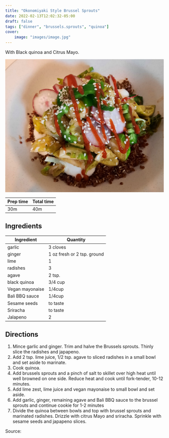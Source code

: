 ```yaml
---
title: "Okonomiyaki Style Brussel Sprouts"
date: 2022-02-13T12:02:32-05:00
draft: false
tags: ["dinner", "brussels.sprouts", "quinoa"]
cover:
    image: "images/image.jpg"
---
```



With Black quinoa and Citrus Mayo.

![](images/image.jpg)

|Prep time|Total time|
--- | ---
|30m|40m|


## Ingredients

|Ingredient|Quantity|
--- | ---
garlic | 3 cloves
ginger | 1 oz fresh or 2 tsp. ground
lime | 1
radishes | 3
agave | 2 tsp.
black quinoa | 3/4 cup
Vegan mayonaise | 1/4cup
Bali BBQ sauce | 1/4cup
Sesame seeds | to taste
Sriracha | to taste
Jalapeno | 2


## Directions

1. Mince garlic and ginger. Trim and halve the Brussels sprouts. Thinly slice the radishes and japapeno.
1. Add 2 tsp. lime juice, 1/2 tsp. agave to sliced radishes in a small bowl and set aside to marinate.
1. Cook quinoa.
1. Add brussels sprouts and a pinch of salt to skillet over high heat until well browned on one side. Reduce heat and cook until fork-tender, 10-12 minutes.
1. Add lime zest, lime juice and vegan mayonaise to small bowl and set aside.
1. Add garlic, ginger, remaining agave and Bali BBQ sauce to the brussel sprouts and continue cookie for 1-2 minutes
1. Divide the quinoa between bowls and top with brussel sprouts and marinated radishes. Drizzle with citrus Mayo and sriracha. Sprinkle with sesame seeds and japapeno slices.

Source: []()

